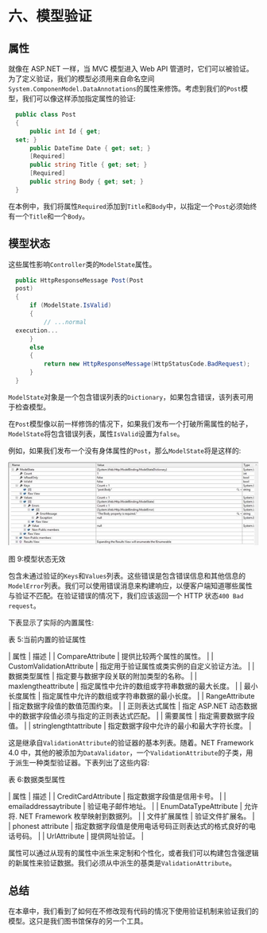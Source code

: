 # 六、模型验证

## 属性

就像在 ASP.NET 一样，当 MVC 模型进入 Web API 管道时，它们可以被验证。为了定义验证，我们的模型必须用来自命名空间`System.ComponenModel.DataAnnotations`的属性来修饰。考虑到我们的`Post`模型，我们可以像这样添加指定属性的验证:

```cs
  public class Post
  {
      public int Id { get;
  set; }
      public DateTime Date { get; set; }
      [Required]
      public string Title { get; set; }
      [Required]
      public string Body { get; set; }
  }

```

在本例中，我们将属性`Required`添加到`Title`和`Body`中，以指定一个`Post`必须始终有一个`Title`和一个`Body`。

## 模型状态

这些属性影响`Controller`类的`ModelState`属性。

```cs
  public HttpResponseMessage Post(Post
  post)
  {
      if (ModelState.IsValid)
      {
          // ...normal
  execution...
      }
      else
      {
          return new HttpResponseMessage(HttpStatusCode.BadRequest);
      }
  }

```

`ModelState`对象是一个包含错误列表的`Dictionary`，如果包含错误，该列表可用于检查模型。

在`Post`模型像以前一样修饰的情况下，如果我们发布一个打破所需属性的帖子，`ModelState`将包含错误列表，属性`IsValid`设置为`false`。

例如，如果我们发布一个没有身体属性的`Post`，那么`ModelState`将是这样的:

![](img/image011.jpg)

图 9:模型状态无效

包含未通过验证的`Keys`和`Values`列表。这些错误是包含错误信息和其他信息的`ModelError`列表。我们可以使用错误消息来构建响应，以便客户端知道哪些属性与验证不匹配。在验证错误的情况下，我们应该返回一个 HTTP 状态`400 Bad request`。

下表显示了实际的内置属性:

表 5:当前内置的验证属性

| 属性 | 描述 |
| CompareAttribute | 提供比较两个属性的属性。 |
| CustomValidationAttribute | 指定用于验证属性或类实例的自定义验证方法。 |
| 数据类型属性 | 指定要与数据字段关联的附加类型的名称。 |
| maxlengtheattribute | 指定属性中允许的数组或字符串数据的最大长度。 |
| 最小长度属性 | 指定属性中允许的数组或字符串数据的最小长度。 |
| RangeAttribute | 指定数据字段值的数值范围约束。 |
| 正则表达式属性 | 指定 ASP.NET 动态数据中的数据字段值必须与指定的正则表达式匹配。 |
| 需要属性 | 指定需要数据字段值。 |
| stringlengthtattribute | 指定数据字段中允许的最小和最大字符长度。 |

这是继承自`ValidationAttribute`的验证器的基本列表。随着。NET Framework 4.0 中，其他的被添加为`DataValidator`，一个`ValidationAttribute`的子类，用于派生一种类型验证器。下表列出了这些内容:

表 6:数据类型属性

| 属性 | 描述 |
| CreditCardAttribute | 指定数据字段值是信用卡号。 |
| emailaddressaytribute | 验证电子邮件地址。 |
| EnumDataTypeAttribute | 允许将. NET Framework 枚举映射到数据列。 |
| 文件扩展属性 | 验证文件扩展名。 |
| phonest attribute | 指定数据字段值是使用电话号码正则表达式的格式良好的电话号码。 |
| UrlAttribute | 提供网址验证。 |

属性可以通过从现有的属性中派生来定制和个性化，或者我们可以构建包含强逻辑的新属性来验证数据。我们必须从中派生的基类是`ValidationAttribute`。

## 总结

在本章中，我们看到了如何在不修改现有代码的情况下使用验证机制来验证我们的模型。这只是我们图书馆保存的另一个工具。